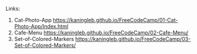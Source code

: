 Links:
1) Cat-Photo-App
https://kaningleb.github.io/FreeCodeCamp/01-Cat-Photo-App/Index.html
2) Cafe-Menu
https://kaningleb.github.io/FreeCodeCamp/02-Cafe-Menu/
3) Set-of-Colored-Markers 
https://kaningleb.github.io/FreeCodeCamp/03-Set-of-Colored-Markers/
